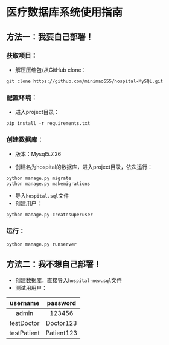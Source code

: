 # 医疗数据库系统使用指南

## 方法一：我要自己部署！

### 获取项目：

- 解压压缩包/从GitHub clone：

```
git clone https://github.com/minimao555/hospital-MySQL.git
```

### 配置环境：

- 进入project目录：

```
pip install -r requirements.txt
```

### 创建数据库：

- 版本：Mysql5.7.26

- 创建名为hospital的数据库，进入project目录，依次运行：

```
python manage.py migrate
python manage.py makemigrations
```

- 导入```hospital.sql```文件
- 创建用户：

```
python manage.py createsuperuser
```

### 运行：

```
python manage.py runserver
```

## 方法二：我不想自己部署！

- 创建数据库，直接导入```hospital-new.sql```文件
- 测试用用户：

|  username   |  password  |
| :---------: | :--------: |
|    admin    |   123456   |
| testDoctor  | Doctor123  |
| testPatient | Patient123 |

